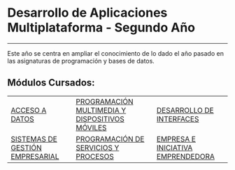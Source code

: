 # Desarrollo de Aplicaciones Multiplataforma - Segundo Año
<hr>
<p>
  Este año se centra en ampliar el conocimiento de lo dado el año pasado en las asignaturas de programación y bases de datos.
</p>

## Módulos Cursados:
<table>
  <tr>
    <td>
      <a href="https://github.com/ErikAT04/DAM-2/tree/main/AAD">ACCESO A DATOS</a>
    </td>
    <td>
      <a href="https://github.com/ErikAT04/DAM-2/tree/main/PMDM">PROGRAMACIÓN MULTIMEDIA Y DISPOSITIVOS MÓVILES</a>
    </td>
    <td>
      <a href="https://github.com/ErikAT04/DAM-2/tree/main/DDI">DESARROLLO DE INTERFACES</a>
    </td>
  </tr>
  <tr>
    <td>
      <a href="https://github.com/ErikAT04/DAM-2/tree/main/SGE">SISTEMAS DE GESTIÓN EMPRESARIAL</a>
    </td>
    <td>
      <a href="https://github.com/ErikAT04/DAM-2/tree/main/PSYP">PROGRAMACIÓN DE SERVICIOS Y PROCESOS</a>
    </td>
    <td>
      <a href="https://github.com/ErikAT04/DAM-2/tree/main/EIE">EMPRESA E INICIATIVA EMPRENDEDORA</a>
    </td>
  </tr>
</table>
